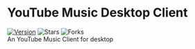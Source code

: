 # YouTube Music Desktop Client
[![Version](https://img.shields.io/badge/version-0.0.2-blue.svg?style=flat-square)](https://github.com/HidekiHrk/YouTube-Music-Desktop-Client/releases/tag/v0.0.2) ![Stars](https://img.shields.io/github/stars/HidekiHrk/YouTube-Music-Desktop-Client.svg) ![Forks](https://img.shields.io/github/forks/HidekiHrk/YouTube-Music-Desktop-Client.svg)<br>
An YouTube Music Client for desktop